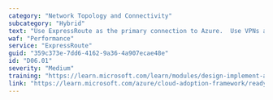 ```yaml
---
category: "Network Topology and Connectivity"
subcategory: "Hybrid"
text: "Use ExpressRoute as the primary connection to Azure.  Use VPNs as a source of backup connectivity."
waf: "Performance"
service: "ExpressRoute"
guid: "359c373e-7dd6-4162-9a36-4a907ecae48e"
id: "D06.01"
severity: "Medium"
training: "https://learn.microsoft.com/learn/modules/design-implement-azure-expressroute/"
link: "https://learn.microsoft.com/azure/cloud-adoption-framework/ready/azure-best-practices/connectivity-to-azure"
---
```


